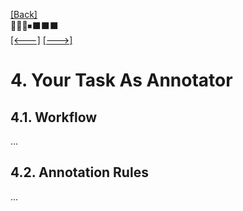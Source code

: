 [\[Back\]](./README.md) \
🔲🔲🔲⏹⬛️⬛️⬛️ \
[\[<---\]](./03_working_with_praat.md) [\[--->\]](./05_cooperation_between_annotators.md)

# 4. Your Task As Annotator

## 4.1. Workflow

...

## 4.2. Annotation Rules

...
